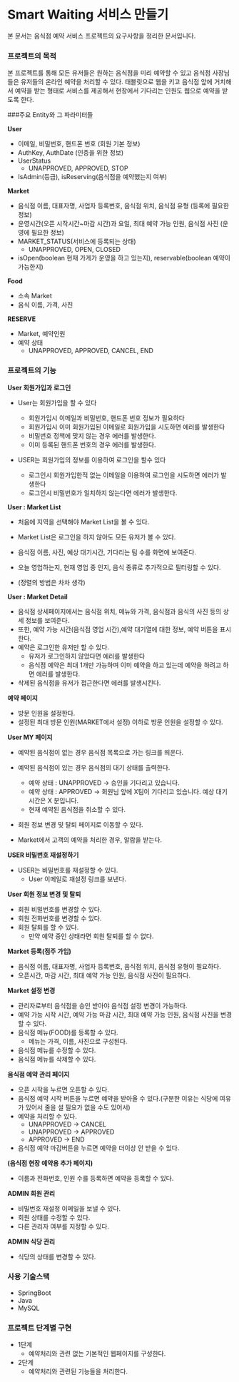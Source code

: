 # Smart Waiting 서비스 만들기  

본 문서는 음식점 예약 서비스 프로젝트의 요구사항을 정리한 문서입니다.

### 프로젝트의 목적
본 프로젝트를 통해 모든 유저들은 원하는 음식점을 미리 예약할 수 있고
음식점 사장님들은 유저들의 온라인 예약을 처리할 수 있다.
태블릿으로 웹을 키고 음식점 앞에 거치해서 예약을 받는 형태로 서비스를 제공해서 현장에서 기다리는 인원도 웹으로 예약을 받도록 한다.



###주요 Entity와 그 파라미터들

**User**
- 이메일, 비밀번호, 핸드폰 번호 (회원 기본 정보)
- AuthKey, AuthDate (인증을 위한 정보)
- UserStatus
  - UNAPPROVED, APPROVED, STOP
- IsAdmin(등급), isReserving(음식점을 예약했는지 여부)

**Market**
- 음식점 이름, 대표자명, 사업자 등록번호, 음식점 위치, 음식점 유형 (등록에 필요한 정보)
- 운영시간(오픈 시작시간~마감 시간)과 요일, 최대 예약 가능 인원, 음식점 사진 (운영에 필요한 정보)
- MARKET_STATUS(서비스에 등록되는 상태)
  - UNAPPROVED, OPEN, CLOSED
- isOpen(boolean 현재 가게가 운영을 하고 있는지), reservable(boolean 예약이 가능한지)

**Food**
- 소속 Market
- 음식 이름, 가격, 사진

**RESERVE**
- Market, 예약인원
- 예약 상태
  - UNAPPROVED, APPROVED, CANCEL, END

### 프로젝트의 기능

**User 회원가입과 로그인**
- User는 회원가입을 할 수 있다
    - 회원가입시 이메일과 비밀번호, 핸드폰 번호 정보가 필요하다
    - 회원가입시 이미 회원가입된 이메일로 회원가입을 시도하면 에러를 발생한다
    - 비밀번호 정책에 맞지 않는 경우 에러를 발생한다.
    - 이미 등록된 핸드폰 번호의 경우 에러를 발생한다.
  
- USER는 회원가입의 정보를 이용하여 로그인을 할수 있다
    - 로그인시 회원가입한적 없는 이메일을 이용하여 로그인을 시도하면 에러가 발생한다
    - 로그인시 비밀번호가 일치하지 않는다면 에러가 발생한다.
    
  
**User : Market List**

- 처음에 지역을 선택해야 Market List을 볼 수 있다.
- Market List은 로그인을 하지 않아도 모든 유저가 볼 수 있다.
- 음식점 이름, 사진, 예상 대기시간, 기다리는 팀 수를 화면에 보여준다. 

- 오늘 영업하는지, 현재 영업 중 인지, 음식 종류로 추가적으로 필터링할 수 있다.
- (정렬의 방법은 차차 생각)


**User : Market Detail**

- 음식점 상세페이지에서는 음식점 위치, 메뉴와 가격, 음식점과 음식의 사진 등의 상세 정보를 보여준다.
- 또한, 예약 가능 시간(음식점 영업 시간),예약 대기열에 대한 정보, 예약 버튼을 표시한다.
- 예약은 로그인한 유저만 할 수 있다. 
  - 유저가 로그인하지 않았다면 에러를 발생한다
  - 음식점 예약은 최대 1개만 가능하며 이미 예약을 하고 있는데 예약을 하려고 하면 에러를 발생한다.
- 삭제된 음식점을 유저가 접근한다면 에러를 발생시킨다.

**예약 페이지**

- 방문 인원을 설정한다.
- 설정된 최대 방문 인원(MARKET에서 설정) 이하로 방문 인원을 설정할 수 있다.


**User MY 페이지**

- 예약된 음식점이 없는 경우 음식점 목록으로 가는 링크를 띄운다.
- 예약된 음식점이 있는 경우 음식점의 대기 상태를 출력한다.
  - 예약 상태 : UNAPPROVED -> 승인을 기다리고 있습니다.
  - 예약 상태 : APPROVED -> 회원님 앞에 X팀이 기다리고 있습니다. 예상 대기시간은 X 분입니다.
  - 현재 예약된 음식점을 취소할 수 있다.

- 회원 정보 변경 및 탈퇴 페이지로 이동할 수 있다.
- Market에서 고객의 예약을 처리한 경우, 알람을 받는다.

**USER 비밀번호 재설정하기**
- USER는 비밀번호를 재설정할 수 있다.
  - User 이메일로 재설정 링크를 보낸다.

**User 회원 정보 변경 및 탈퇴**

- 회원 비밀번호를 변경할 수 있다.
- 회원 전화번호를 변경할 수 있다.
- 회원 탈퇴를 할 수 있다.
  - 만약 예약 중인 상태라면 회원 탈퇴를 할 수 없다.

**Market 등록(점주 가입)**

- 음식점 이름, 대표자명, 사업자 등록번호, 음식점 위치, 음식점 유형이 필요하다.
- 오픈시간, 마감 시간, 최대 예약 가능 인원, 음식점 사진이 필요하다.

**Market 설정 변경**

- 관리자로부터 음식점을 승인 받아야 음식점 설정 변경이 가능하다.
- 예약 가능 시작 시간, 예약 가능 마감 시간, 최대 예약 가능 인원, 음식점 사진을 변경할 수 있다.
- 음식점 메뉴(FOOD)를 등록할 수 있다.
  - 메뉴는 가격, 이름, 사진으로 구성된다.
- 음식점 메뉴를 수정할 수 있다.
- 음식점 메뉴를 삭제할 수 있다.

**음식점 예약 관리 페이지**
- 오픈 시작을 누르면 오픈할 수 있다.
- 음식점 예약 시작 버튼을 누르면 예약을 받아올 수 있다.(구분한 이유는 식당에 여유가 있어서 줄을 설 필요가 없을 수도 있어서)
- 예약을 처리할 수 있다.
  - UNAPPROVED -> CANCEL
  - UNAPPROVED -> APPROVED
  - APPROVED -> END
- 음식점 예약 마감버튼을 누르면 예약을 더이상 안 받을 수 있다.   

**(음식점 현장 예약용 추가 페이지)**
- 이름과 전화번호, 인원 수를 등록하면 예약을 등록할 수 있다.

**ADMIN 회원 관리**
- 비밀번호 재설정 이메일을 보낼 수 있다.
- 회원 상태를 수정할 수 있다.
- 다른 관리자 여부를 지정할 수 있다.

**ADMIN 식당 관리**
- 식당의 상태를 변경할 수 있다.

### 사용 기술스택
- SpringBoot
- Java
- MySQL

### 프로젝트 단계별 구현
- 1단계
  - 예약처리와 관련 없는 기본적인 웹페이지를 구성한다.
- 2단계
  - 예약처리와 관련된 기능들을 처리한다.



